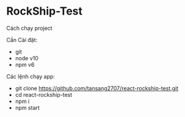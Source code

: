 # RockShip-Test
Cách chạy project 

Cần Cài đặt:
- git
- node v10
- npm v6

Các lệnh chạy app:
- git clone https://github.com/tansang2707/react-rockship-test.git
- cd react-rockship-test
- npm i
- npm start
